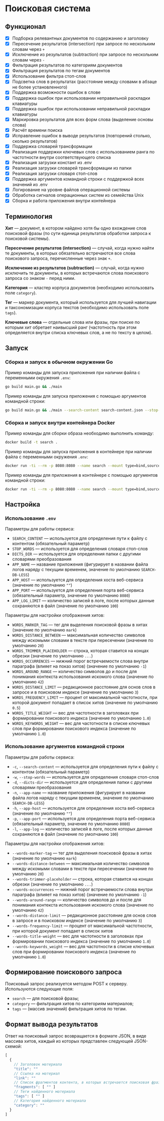 # Поисковая система

## Функционал

- [x] Подборка релевантных документов по содержанию и заголовку
- [x] Пересечение результатов (intersection) при запросе по нескольким словам через `+`
- [x] Исключение из результатов (subtraction) при запросе по нескольким словам через `-`
- [x] Фильтрация результатов по категориям документов
- [x] Фильтрация результатов по тегам документов
- [x] Использование фильтра стоп-слов
- [x] Подсветка слов в результатах (расстояние между словами в абзаце не более установленного)
- [x] Поддержка возможности ошибок в слове
- [x] Поддержка ошибок при использовании неправильной раскладки клавиатуры
- [x] Поддержка ошибок при использовании неправильной раскладки клавиатуры
- [x] Маркировка результатов для всех форм слова (выделение основы слова)
- [x] Расчёт времени поиска
- [x] Исправление ошибок в выводе результатов (повторений столько, сколько результатов)
- [x] Поддержка словарей трансформации
- [x] Реализация поддержки ключевых слов с использованием ранга по частотности внутри соответствующего списка
- [x] Реализация загрузки констант из .env
- [x] Реализация загрузки словарей трансформации из папки
- [x] Реализация загрузки словаря стоп-слов
- [x] Поддержка аргументов командной строки с поддержкой всех значений из .env
- [x] Логирование на уровне файлов операционной системы
- [x] Обработка сигналов операционных систем из семейства Unix
- [x] Сборка и работа приложения внутри контейнера

## Терминология

**Хит** — документ, в котором найдено хотя бы одно вхождение слов поисковой фразы (по сути единица результатов обработки запроса к поисковой системы).

**Пересечение результатов (intersection)** — случай, когда нужно найти те документы, в которых обязательно встречаются все слова поискового запроса, перечисленные через знак `+`.

**Исключение из результатов (subtraction)** — случай, когда нужно исключить те документы, в которых встречаются слова поискового запроса со знаком `-` перед ними.

**Категория** — кластер корпуса документов (необходимо использовать поле `category`).

**Тег** — маркер документа, который используется для лучшей навигации и таксономизации корпуса текстов (необходимо использовать поле `tags`).

**Ключевые слова** — отдельные слова или фразы, при поиске по которым хит обретает наивысший ранг (частотность при этом определяется внутри списка ключевых слов, а не по тексту в целом).

## Запуск

### Сборка и запуск в обычном окружении Go

Пример команды для запуска приложения при наличии файла с переменными окружения `.env`:

```bash
go build main.go && ./main
```

Пример команды для запуска приложения с помощью аргументов командной строки:

```bash
go build main.go && ./main --search-content search-content.json --stop-words stop-search.json --dicts-dir dics --app-port 8080
```

### Сборка и запуск внутри контейнера Docker

Пример команды для сборки образа необходимо выполнить команду:

```bash
docker build -t search .
```

Пример команды для запуска приложения в контейнере при наличии файла с переменными окружения `.env`:

```bash
docker run -ti --rm -p 8080:8080 --name search --mount type=bind,source="$(pwd)",target=/app/data search
```

Пример команды для приложения в контейнере с помощью аргументов командной строки:

```bash
docker run -ti --rm -p 8080:8080 --name search --mount type=bind,source="$(pwd)",target=/app/data search --search-content data/search-content.json --stop-words data/stop-search.json --dicts-dir data/dics --app-port 8080
```

## Настройка

### Использование `.env`

Параметры для работы сервиса:

- `SEARCH_CONTENT` — используется для определения пути к файлу с контентом (обязательный параметр)
- `STOP_WORDS` — используется для определения словаря стоп-слов
- `DICTS_DIR` — используется для определения папки с другими словарями преобразования
- `APP_NAME` — название приложения (фигурирует в названии файла логов наряду с текущим временем, значение по умолчанию `SEARCH-DB-LESS`)
- `APP_HOST` — используется для определения хоста веб-сервиса (значение по умолчанию `""`)
- `APP_PORT` — используется для определения порта веб-сервиса (обязательный параметр, значение по умолчанию `8080`)
- `APP_LOG_LIMIT` — количество записей в логе, после которых данные сохраняются в файл (значение по умолчанию `100`)

Параметры для настройки отображения хитов:

- `WORDS_MARKER_TAG` — тег для выделения поисковой фразы в хитах (значение по умолчанию `mark`)
- `WORDS_DISTANCE_BETWEEN` — максимальная количество символов между искомыми словами в тексте при пересечении (значение по умолчанию `20`)
- `WORDS_TRIMMER_PLACEHOLDER` — строка, которая ставится на концах  обрезки (значение по умолчанию `...`)
- `WORDS_OCCURRENCES` — нижний порог встречаемости слова внутри параграфа (влияет на показ хитов) (значение по умолчанию `-1`)
- `WORDS_AROUND_RANGE` — количество символов до и после для понимания контекста использования искомого слова (значение по умолчанию `42`)
- `WORDS_DISTANCE_LIMIT` — редакционное расстояние для основ слов в запросе и в поисковом индексе (значение по умолчанию `3`)
- `WORDS_FREQUENCY_LIMIT` — процент от максимальной частотности, при которой документ попадает в список хитов (значение по умолчанию `0.5`)
- `WORDS_TITLE_WEIGHT` — вес для частотности в заголовках при формировании поискового индекса (значение по умолчанию `1.0`)
- `WORDS_KEYWORDS_WEIGHT` — вес для частотности в списке ключевых слов при формировании поискового индекса (значение по умолчанию `1.0`)

### Использование аргументов командной строки

Параметры для работы сервиса:

- `-c`, `--search-content` — используется для определения пути к файлу с контентом (обязательный параметр)
- `-w`, `--stop-words` — используется для определения словаря стоп-слов
- `-d`, `--dicts-dir` — используется для определения папки с другими словарями преобразования
- `-n`, `--app-name` — название приложения (фигурирует в названии файла логов наряду с текущим временем, значение по умолчанию `SEARCH-DB-LESS`)
- `-h`, `--app-host` — используется для определения хоста веб-сервиса (значение по умолчанию `""`)
- `-p`, `--app-port` — используется для определения порта веб-сервиса (обязательный параметр, значение по умолчанию `8080`)
- `-l`, `--app-log` — количество записей в логе, после которых данные сохраняются в файл (значение по умолчанию `100`)

Параметры для настройки отображения хитов:

- `--words-marker-tag` — тег для выделения поисковой фразы в хитах (значение по умолчанию `mark`)
- `--words-distance-between` — максимальная количество символов между искомыми словами в тексте при пересечении (значение по умолчанию `20`)
- `--words-trimmer-placeholder` — строка, которая ставится на концах  обрезки (значение по умолчанию `...`)
- `--words-occurrences` — нижний порог встречаемости слова внутри параграфа (влияет на показ хитов) (значение по умолчанию `-1`)
- `--words-around-range` — количество символов до и после для понимания контекста использования искомого слова (значение по умолчанию `42`)
- `--words-distance-limit` — редакционное расстояние для основ слов в запросе и в поисковом индексе (значение по умолчанию `3`)
- `--words-frequency-limit` — процент от максимальной частотности, при которой документ попадает в список хитов
- `--words-title-weight` — вес для частотности в заголовках при формировании поискового индекса (значение по умолчанию `1.0`)
- `--words-keywords_weight` — вес для частотности в списке ключевых слов при формировании поискового индекса (значение по умолчанию `1.0`)

## Формирование поискового запроса

Поисковый запрос реализуется методом POST к серверу. Используются следующие поля:

- `search` — для поисковой фразы;
- `category` — фильтрация хитов по категориям материалов;
- `tags` — (массив значений) фильтрация хитов по тегам.

## Формат вывода результатов

Ответ на поисковый запрос возвращается в формате JSON, в виде массива хитов, каждый из которых представлен следующей JSON-схемой:

```javascript
[
  {
    // Заголовок материала
    "title": ""
    // Ссылка на материал
    "link": ""
    // Список фрагментов контента, в которых встречается поисковая фраза
    "fragments": [ "" ]
    // Теги найденного материала
    "tags": [ "" ]
    // Категория найденного материала
    "category": ""
  }
]
```
